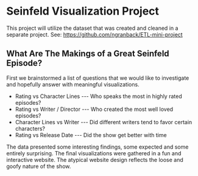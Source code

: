 # Seinfeld Visualization Project

This project will utilize the dataset that was created and cleaned in a separate project.
See: https://github.com/ngranback/ETL-mini-project


## What Are The Makings of a Great Seinfeld Episode?

First we brainstormed a list of questions that we would like to investigate and hopefully answer with meaningful visualizations.
- Rating vs Character Lines --- Who speaks the most in highly rated episodes?
- Rating vs Writer / Director --- Who created the most well loved episodes?
- Character Lines vs Writer --- Did different writers tend to favor certain characters?
- Rating vs Release Date --- Did the show get better with time

The data presented some interesting findings, some expected and some entirely surprising. 
The final visualizations were gathered in a fun and interactive website. The atypical website design reflects the loose and goofy nature of the show.
